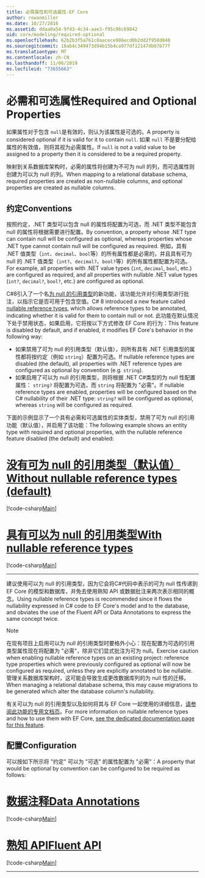 ```yaml
---
title: 必需属性和可选属性-EF Core
author: rowanmiller
ms.date: 10/27/2016
ms.assetid: ddaa0a54-9f43-4c34-aae3-f95c96c69842
uid: core/modeling/required-optional
ms.openlocfilehash: 62b2b3f5a761c0aacece986ecd0b2dd2f958d048
ms.sourcegitcommit: 18ab4c349473d94b15b4ca977df12147db07b77f
ms.translationtype: MT
ms.contentlocale: zh-CN
ms.lasthandoff: 11/06/2019
ms.locfileid: "73655663"
---
```

# <a name="required-and-optional-properties"></a><span data-ttu-id="a409d-102">必需和可选属性</span><span class="sxs-lookup"><span data-stu-id="a409d-102">Required and Optional Properties</span></span>

<span data-ttu-id="a409d-103">如果属性对于包含 `null`是有效的，则认为该属性是可选的。</span><span class="sxs-lookup"><span data-stu-id="a409d-103">A property is considered optional if it is valid for it to contain `null`.</span></span> <span data-ttu-id="a409d-104">如果 `null` 不是要分配给属性的有效值，则将其视为必需属性。</span><span class="sxs-lookup"><span data-stu-id="a409d-104">If `null` is not a valid value to be assigned to a property then it is considered to be a required property.</span></span>

<span data-ttu-id="a409d-105">映射到关系数据库架构时，必需的属性将创建为不可为 null 的列，而可选属性则创建为可以为 null 的列。</span><span class="sxs-lookup"><span data-stu-id="a409d-105">When mapping to a relational database schema, required properties are created as non-nullable columns, and optional properties are created as nullable columns.</span></span>

## <a name="conventions"></a><span data-ttu-id="a409d-106">约定</span><span class="sxs-lookup"><span data-stu-id="a409d-106">Conventions</span></span>

<span data-ttu-id="a409d-107">按照约定，.NET 类型可以包含 null 的属性将配置为可选，而 .NET 类型不能包含 null 的属性将根据需要进行配置。</span><span class="sxs-lookup"><span data-stu-id="a409d-107">By convention, a property whose .NET type can contain null will be configured as optional, whereas properties whose .NET type cannot contain null will be configured as required.</span></span> <span data-ttu-id="a409d-108">例如，具有 .NET 值类型（`int`、`decimal`、`bool`等）的所有属性都是必需的，并且具有可为 null 的 .NET 值类型（`int?`、`decimal?`、`bool?`等）的所有属性都配置为可选。</span><span class="sxs-lookup"><span data-stu-id="a409d-108">For example, all properties with .NET value types (`int`, `decimal`, `bool`, etc.) are configured as required, and all properties with nullable .NET value types (`int?`, `decimal?`, `bool?`, etc.) are configured as optional.</span></span>

<span data-ttu-id="a409d-109">C#8引入了一个名[为 null 的引用类型](/dotnet/csharp/tutorials/nullable-reference-types)的新功能，该功能允许对引用类型进行批注，以指示它是否可用于包含空值。</span><span class="sxs-lookup"><span data-stu-id="a409d-109">C# 8 introduced a new feature called [nullable reference types](/dotnet/csharp/tutorials/nullable-reference-types), which allows reference types to be annotated, indicating whether it is valid for them to contain null or not.</span></span> <span data-ttu-id="a409d-110">此功能在默认情况下处于禁用状态，如果启用，它将按以下方式修改 EF Core 的行为：</span><span class="sxs-lookup"><span data-stu-id="a409d-110">This feature is disabled by default, and if enabled, it modifies EF Core's behavior in the following way:</span></span>

* <span data-ttu-id="a409d-111">如果禁用了可为 null 的引用类型（默认值），则所有具有 .NET 引用类型的属性都将按约定（例如 `string`）配置为可选。</span><span class="sxs-lookup"><span data-stu-id="a409d-111">If nullable reference types are disabled (the default), all properties with .NET reference types are configured as optional by convention (e.g. `string`).</span></span>
* <span data-ttu-id="a409d-112">如果启用了可以为 null 的引用类型，则将根据 .NET C#类型的为 null 性配置属性： `string?` 将配置为可选，而 `string` 将配置为 "必需"。</span><span class="sxs-lookup"><span data-stu-id="a409d-112">If nullable reference types are enabled, properties will be configured based on the C# nullability of their .NET type: `string?` will be configured as optional, whereas `string` will be configured as required.</span></span>

<span data-ttu-id="a409d-113">下面的示例显示了一个具有必需和可选属性的实体类型，禁用了可为 null 的引用功能（默认值），并启用了该功能：</span><span class="sxs-lookup"><span data-stu-id="a409d-113">The following example shows an entity type with required and optional properties, with the nullable reference feature disabled (the default) and enabled:</span></span>

# <a name="without-nullable-reference-types-defaulttabwithout-nrt"></a>[<span data-ttu-id="a409d-114">没有可为 null 的引用类型（默认值）</span><span class="sxs-lookup"><span data-stu-id="a409d-114">Without nullable reference types (default)</span></span>](#tab/without-nrt)

[!code-csharp[Main](../../../samples/core/Miscellaneous/NullableReferenceTypes/CustomerWithoutNullableReferenceTypes.cs?name=Customer&highlight=4-8)]

# <a name="with-nullable-reference-typestabwith-nrt"></a>[<span data-ttu-id="a409d-115">具有可以为 null 的引用类型</span><span class="sxs-lookup"><span data-stu-id="a409d-115">With nullable reference types</span></span>](#tab/with-nrt)

[!code-csharp[Main](../../../samples/core/Miscellaneous/NullableReferenceTypes/Customer.cs?name=Customer&highlight=4-6)]

***

<span data-ttu-id="a409d-116">建议使用可以为 null 的引用类型，因为它会将C#代码中表示的可为 null 性传递到 EF Core 的模型和数据库，并免去使用熟知 API 或数据批注来两次表示相同的概念。</span><span class="sxs-lookup"><span data-stu-id="a409d-116">Using nullable reference types is recommended since it flows the nullability expressed in C# code to EF Core's model and to the database, and obviates the use of the Fluent API or Data Annotations to express the same concept twice.</span></span>

> [!NOTE]
> <span data-ttu-id="a409d-117">在现有项目上启用可以为 null 的引用类型时要格外小心：现在配置为可选的引用类型属性现在将配置为 "必需"，除非它们显式批注为可为 null。</span><span class="sxs-lookup"><span data-stu-id="a409d-117">Exercise caution when enabling nullable reference types on an existing project: reference type properties which were previously configured as optional will now be configured as required, unless they are explicitly annotated to be nullable.</span></span> <span data-ttu-id="a409d-118">管理关系数据库架构时，这可能会导致生成更改数据库列的为 null 性的迁移。</span><span class="sxs-lookup"><span data-stu-id="a409d-118">When managing a relational database schema, this may cause migrations to be generated which alter the database column's nullability.</span></span>

<span data-ttu-id="a409d-119">有关可以为 null 的引用类型以及如何将其与 EF Core 一起使用的详细信息，[请参阅此功能的专用文档页](xref:core/miscellaneous/nullable-reference-types)。</span><span class="sxs-lookup"><span data-stu-id="a409d-119">For more information on nullable reference types and how to use them with EF Core, [see the dedicated documentation page for this feature](xref:core/miscellaneous/nullable-reference-types).</span></span>

## <a name="configuration"></a><span data-ttu-id="a409d-120">配置</span><span class="sxs-lookup"><span data-stu-id="a409d-120">Configuration</span></span>

<span data-ttu-id="a409d-121">可以按如下所示将 "约定" 可以为 "可选" 的属性配置为 "必需"：</span><span class="sxs-lookup"><span data-stu-id="a409d-121">A property that would be optional by convention can be configured to be required as follows:</span></span>

# <a name="data-annotationstabdata-annotations"></a>[<span data-ttu-id="a409d-122">数据注释</span><span class="sxs-lookup"><span data-stu-id="a409d-122">Data Annotations</span></span>](#tab/data-annotations)

[!code-csharp[Main](../../../samples/core/Modeling/DataAnnotations/Required.cs?highlight=14)]

# <a name="fluent-apitabfluent-api"></a>[<span data-ttu-id="a409d-123">熟知 API</span><span class="sxs-lookup"><span data-stu-id="a409d-123">Fluent API</span></span>](#tab/fluent-api)

[!code-csharp[Main](../../../samples/core/Modeling/FluentAPI/Required.cs?highlight=11-13)]

***
